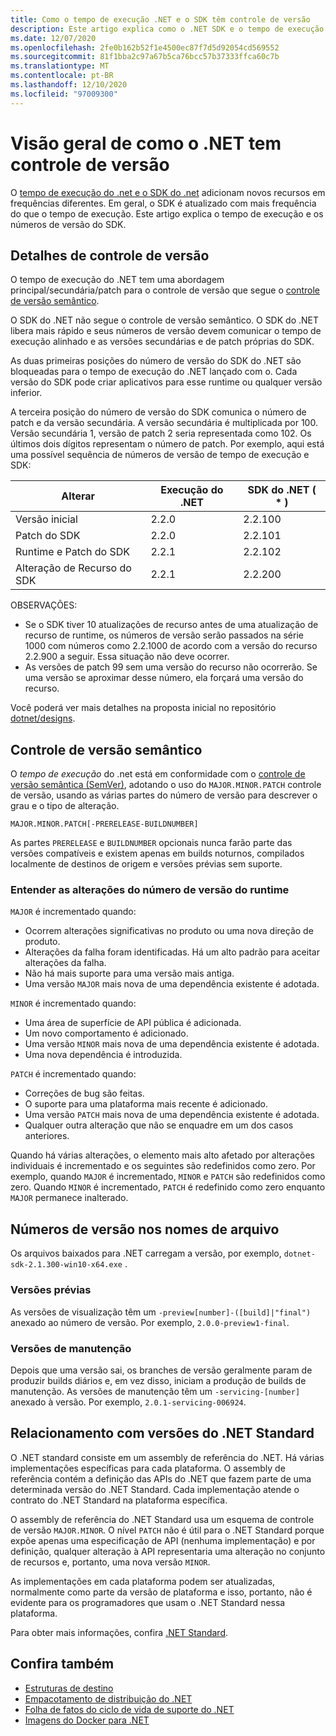 ```yaml
---
title: Como o tempo de execução .NET e o SDK têm controle de versão
description: Este artigo explica como o .NET SDK e o tempo de execução têm controle de versão (semelhante ao controle de versões semânticos).
ms.date: 12/07/2020
ms.openlocfilehash: 2fe0b162b52f1e4500ec87f7d5d92054cd569552
ms.sourcegitcommit: 81f1bba2c97a67b5ca76bcc57b37333ffca60c7b
ms.translationtype: MT
ms.contentlocale: pt-BR
ms.lasthandoff: 12/10/2020
ms.locfileid: "97009300"
---
```

# <a name="overview-of-how-net-is-versioned"></a>Visão geral de como o .NET tem controle de versão

O [tempo de execução do .net e o SDK do .net](../introduction.md#sdk-and-runtimes) adicionam novos recursos em frequências diferentes. Em geral, o SDK é atualizado com mais frequência do que o tempo de execução. Este artigo explica o tempo de execução e os números de versão do SDK.

## <a name="versioning-details"></a>Detalhes de controle de versão

O tempo de execução do .NET tem uma abordagem principal/secundária/patch para o controle de versão que segue o [controle de versão semântico](#semantic-versioning).

O SDK do .NET não segue o controle de versão semântico. O SDK do .NET libera mais rápido e seus números de versão devem comunicar o tempo de execução alinhado e as versões secundárias e de patch próprias do SDK.

As duas primeiras posições do número de versão do SDK do .NET são bloqueadas para o tempo de execução do .NET lançado com o. Cada versão do SDK pode criar aplicativos para esse runtime ou qualquer versão inferior.

A terceira posição do número de versão do SDK comunica o número de patch e da versão secundária. A versão secundária é multiplicada por 100. Versão secundária 1, versão de patch 2 seria representada como 102. Os últimos dois dígitos representam o número de patch. Por exemplo, aqui está uma possível sequência de números de versão de tempo de execução e SDK:

| Alterar                | Execução do .NET      | SDK do .NET ( \* )     |
|-----------------------|-------------------|-------------------|
| Versão inicial       | 2.2.0             | 2.2.100           |
| Patch do SDK             | 2.2.0             | 2.2.101           |
| Runtime e Patch do SDK | 2.2.1             | 2.2.102           |
| Alteração de Recurso do SDK    | 2.2.1             | 2.2.200           |

OBSERVAÇÕES:

- Se o SDK tiver 10 atualizações de recurso antes de uma atualização de recurso de runtime, os números de versão serão passados na série 1000 com números como 2.2.1000 de acordo com a versão do recurso 2.2.900 a seguir. Essa situação não deve ocorrer.
- As versões de patch 99 sem uma versão do recurso não ocorrerão. Se uma versão se aproximar desse número, ela forçará uma versão do recurso.

Você poderá ver mais detalhes na proposta inicial no repositório [dotnet/designs](https://github.com/dotnet/designs/pull/29).

## <a name="semantic-versioning"></a>Controle de versão semântico

O *tempo de execução* do .net está em conformidade com o [controle de versão semântica (SemVer)](https://semver.org/), adotando o uso do `MAJOR.MINOR.PATCH` controle de versão, usando as várias partes do número de versão para descrever o grau e o tipo de alteração.

```
MAJOR.MINOR.PATCH[-PRERELEASE-BUILDNUMBER]
```

As partes `PRERELEASE` e `BUILDNUMBER` opcionais nunca farão parte das versões compatíveis e existem apenas em builds noturnos, compilados localmente de destinos de origem e versões prévias sem suporte.

### <a name="understand-runtime-version-number-changes"></a>Entender as alterações do número de versão do runtime

`MAJOR` é incrementado quando:

- Ocorrem alterações significativas no produto ou uma nova direção de produto.
- Alterações da falha foram identificadas. Há um alto padrão para aceitar alterações da falha.
- Não há mais suporte para uma versão mais antiga.
- Uma versão `MAJOR` mais nova de uma dependência existente é adotada.

`MINOR` é incrementado quando:

- Uma área de superfície de API pública é adicionada.
- Um novo comportamento é adicionado.
- Uma versão `MINOR` mais nova de uma dependência existente é adotada.
- Uma nova dependência é introduzida.

`PATCH` é incrementado quando:

- Correções de bug são feitas.
- O suporte para uma plataforma mais recente é adicionado.
- Uma versão `PATCH` mais nova de uma dependência existente é adotada.
- Qualquer outra alteração que não se enquadre em um dos casos anteriores.

Quando há várias alterações, o elemento mais alto afetado por alterações individuais é incrementado e os seguintes são redefinidos como zero. Por exemplo, quando `MAJOR` é incrementado, `MINOR` e `PATCH` são redefinidos como zero. Quando `MINOR` é incrementado, `PATCH` é redefinido como zero enquanto `MAJOR` permanece inalterado.

## <a name="version-numbers-in-file-names"></a>Números de versão nos nomes de arquivo

Os arquivos baixados para .NET carregam a versão, por exemplo, `dotnet-sdk-2.1.300-win10-x64.exe` .

### <a name="preview-versions"></a>Versões prévias

As versões de visualização têm um `-preview[number]-([build]|"final")` anexado ao número de versão. Por exemplo, `2.0.0-preview1-final`.

### <a name="servicing-versions"></a>Versões de manutenção

Depois que uma versão sai, os branches de versão geralmente param de produzir builds diários e, em vez disso, iniciam a produção de builds de manutenção. As versões de manutenção têm um `-servicing-[number]` anexado à versão. Por exemplo, `2.0.1-servicing-006924`.

## <a name="relationship-to-net-standard-versions"></a>Relacionamento com versões do .NET Standard

O .NET standard consiste em um assembly de referência do .NET. Há várias implementações específicas para cada plataforma. O assembly de referência contém a definição das APIs do .NET que fazem parte de uma determinada versão do .NET Standard. Cada implementação atende o contrato do .NET Standard na plataforma específica.

O assembly de referência do .NET Standard usa um esquema de controle de versão `MAJOR.MINOR`. O nível `PATCH` não é útil para o .NET Standard porque expõe apenas uma especificação de API (nenhuma implementação) e por definição, qualquer alteração à API representaria uma alteração no conjunto de recursos e, portanto, uma nova versão `MINOR`.

As implementações em cada plataforma podem ser atualizadas, normalmente como parte da versão de plataforma e isso, portanto, não é evidente para os programadores que usam o .NET Standard nessa plataforma.

Para obter mais informações, confira [.NET Standard](../../standard/net-standard.md).

## <a name="see-also"></a>Confira também

- [Estruturas de destino](../../standard/frameworks.md)
- [Empacotamento de distribuição do .NET](../distribution-packaging.md)
- [Folha de fatos do ciclo de vida de suporte do .NET](https://dotnet.microsoft.com/platform/support/policy)
- [Imagens do Docker para .NET](https://hub.docker.com/_/microsoft-dotnet/)
